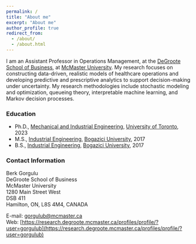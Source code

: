 ```yaml
---
permalink: /
title: "About me"
excerpt: "About me"
author_profile: true
redirect_from: 
  - /about/
  - /about.html
---
```

I am an Assistant Professor in Operations Management, at the [DeGroote School of Business](https://www.degroote.mcmaster.ca/), at [McMaster University](https://www.mcmaster.ca/). My research focuses on constructing data-driven, realistic models of healthcare operations and developing predictive and prescriptive analytics to support decision-making under uncertainty. My research methodologies include stochastic modeling and optimization, queueing theory, interpretable machine learning, and Markov decision processes.

### Education
- Ph.D., [Mechanical and Industrial Engineering](https://www.mie.utoronto.ca/), [University of Toronto](https://www.utoronto.ca/), 2023
- M.S., [Industrial Engineering](https://ie.boun.edu.tr/), [Bogazici University](https://www.boun.edu.tr/en_US), 2017
- B.S., [Industrial Engineering](https://ie.boun.edu.tr/), [Bogazici University](https://www.boun.edu.tr/en_US), 2017

### Contact Information
Berk Gorgulu\
DeGroote School of Business\
McMaster University\
1280 Main Street West\
DSB 411\
Hamilton, ON, L8S 4M4, CANADA

E-mail: [gorgulub@mcmaster.ca](gorgulub@mcmaster.ca)\
Web: [https://research.degroote.mcmaster.ca/profiles/profile/?user=gorgulub](https://research.degroote.mcmaster.ca/profiles/profile/?user=gorgulub)
